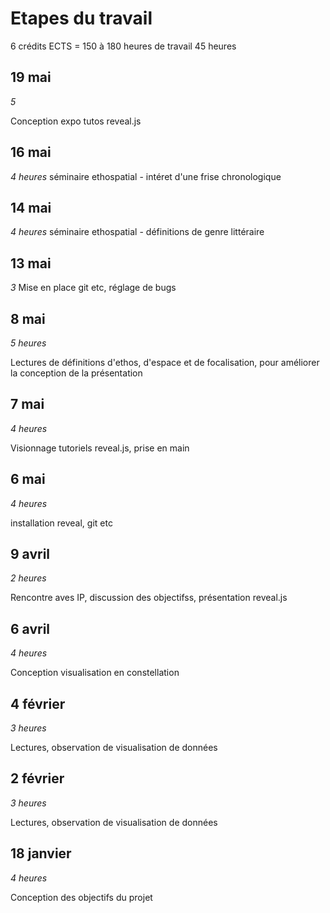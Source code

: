 # Etapes du travail

6 crédits ECTS = 150 à 180 heures de travail
45 heures

## 19 mai
*5*

Conception expo
tutos reveal.js

## 16 mai
*4 heures*
séminaire ethospatial - intéret d'une frise chronologique

## 14 mai
*4 heures*
séminaire ethospatial - définitions de genre littéraire

## 13 mai
*3*
Mise en place git etc, réglage de bugs

## 8 mai  
*5 heures*

Lectures de définitions d'ethos, d'espace et de focalisation, pour améliorer la conception de la présentation

## 7 mai  
*4 heures*  

Visionnage tutoriels reveal.js, prise en main

## 6 mai  
*4 heures*

installation reveal, git etc

## 9 avril
*2 heures*

Rencontre aves IP, discussion des objectifss, présentation reveal.js

## 6 avril  
*4 heures*  

Conception visualisation en constellation

## 4 février
*3 heures*

Lectures, observation de visualisation de données

## 2 février
*3 heures*

Lectures, observation de visualisation de données

## 18 janvier

*4 heures*

Conception des objectifs du projet




